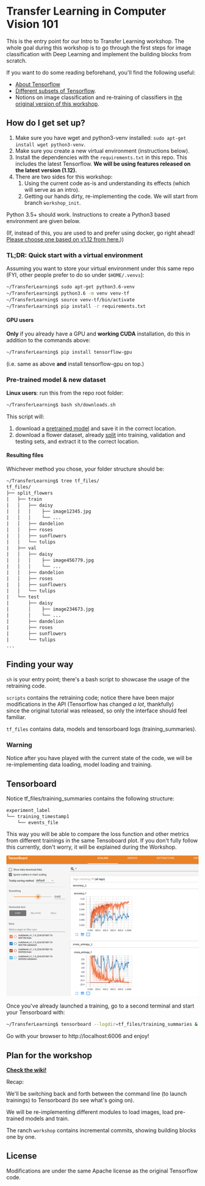 # Transfer Learning in Computer Vision 101

This is the entry point for our Intro to Transfer Learning workshop. The whole goal during this workshop is to go through the 
first steps for image classification with Deep Learning and implement the 
building blocks from scratch. 

If you want to do some reading beforehand, you'll find the following useful:

* [About Tensorflow](https://www.tensorflow.org/)
* [Different subsets of Tensorflow](https://www.tensorflow.org/guide/).
* Notions on image classification and re-training of classifiers in [the original version of this workshop](https://www.tensorflow.org/hub/tutorials/image_retraining#training_on_flowers).

## How do I get set up? ###

1. Make sure you have wget and python3-venv installed: `sudo apt-get install wget python3-venv`.
2. Make sure you create a new virtual environment (instructions below).
3. Install the dependencies with the `requirements.txt` in this repo. This includes the latest Tensorflow.
 **We will be using features released on the latest version (1.12).**
4. There are two sides for this workshop:
    1. Using the current code as-is and understanding its effects (which will serve as an intro).
    2. Getting our hands dirty, re-implementing the code. We will start from branch `ẁorkshop_init`.
  
Python 3.5+ should work. Instructions to create a Python3 based environment are given below.

(If, instead of this, you are used to and prefer using docker, go right ahead! 
[Please choose one based on v1.12 from here.](https://hub.docker.com/r/tensorflow/tensorflow/)))


### TL;DR: Quick start with a virtual environment ###

Assuming you want to store your virtual environment under this same repo (FYI, other people prefer to do so under `$HOME/.venvs`):
```sh
~/TransferLearning$ sudo apt-get python3.6-venv 
~/TransferLearning$ python3.6 -m venv venv-tf
~/TransferLearning$ source venv-tf/bin/activate
~/TransferLearning$ pip install -r requirements.txt
```

#### GPU users

**Only** if you already have a GPU and **working CUDA** installation, do this in addition to the commands above:

```sh
~/TransferLearning$ pip install tensorflow-gpu
``` 

(i.e. same as above **and** install tensorflow-gpu on top.)
### Pre-trained model & new dataset ###
**Linux users**: run this from the repo root folder:
```sh
~/TransferLearning$ bash sh/downloads.sh
```

This script will:
1. download a [pretrained model](https://github.com/JonathanCMitchell/mobilenet_v2_keras/releases/download/v1.1/mobilenet_v2_weights_tf_dim_ordering_tf_kernels_1.0_128_no_top.h5)
and save it in the correct location.
2. download a flower dataset, already [split](https://www.dropbox.com/s/n257xs7qvnlfik8/split_flowers.tgz?dl=0) into training, validation and testing sets, and extract it to the correct location.


#### Resulting files ####
Whichever method you chose, your folder structure should be:

```
~/TransferLearning$ tree tf_files/
tf_files/
├── split_flowers
|   ├── train
|   │   ├── daisy
|   │   │    ├── image12345.jpg
|   │   │    └── ...
|   │   ├── dandelion
|   │   ├── roses
|   │   ├── sunflowers
|   │   └── tulips
|   ├── val   
|   │   ├── daisy
|   │   │    ├── image456779.jpg
|   │   │    └── ...
|   │   ├── dandelion
|   │   ├── roses
|   │   ├── sunflowers
|   │   └── tulips
|   └── test
|       ├── daisy
|       │    ├── image234673.jpg
|       │    └── ...
|       ├── dandelion
|       ├── roses
|       ├── sunflowers
|       └── tulips
...
```


## Finding your way ###
`sh` is your entry point; there's a bash script to showcase the usage of the retraining code.

`scripts` contains the retraining code; notice there have been major 
modifications in the API (Tensorflow has changed _a lot_, thankfully)  
since the original tutorial was released, so only the interface should feel 
familiar.

`tf_files` contains data, models and tensorboard logs (training_summaries).


### Warning
Notice after you have played with the current state of the code, we will be re-implementing data loading, model loading 
and training.


## Tensorboard ####
Notice tf_files/training_summaries contains the following structure:

```
experiment_label
└── training_timestamp1
    └── events_file
```
    
This way you will be able to compare the loss function and other metrics from different trainings in the same Tensoboard
plot. If you don't fully follow this currently, don't worry, it will be explained during the Workshop.

![tensorboard](doc/tensorboard_multiple.png)

Once you've already launched a training, go to a second terminal and
start your Tensorboard with:

```sh
~/TransferLearning$ tensorboard --logdir=tf_files/training_summaries &
```

Go with your browser to http://localhost:6006 and enjoy!


## Plan for the workshop

**[Check the wiki!](https://github.com/ividal/TransferLearning/wiki)**

Recap:

We'll be switching back and forth between the command line (to launch trainings) to
Tensorboard (to see what's going on).

We will be re-implementing different modules to load images, load pre-trained models and train.

The ranch `workshop` contains incremental commits, showing building blocks one by one.

## License ###
Modifications are under the same Apache license as the original Tensorflow code.
